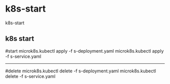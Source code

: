 # k8s-start
k8s-start

k8s start
-----

#start
microk8s.kubectl apply -f s-deployment.yaml
microk8s.kubectl apply -f s-service.yaml

-----

#delete
microk8s.kubectl delete -f s-deployment.yaml
microk8s.kubectl delete -f s-service.yaml